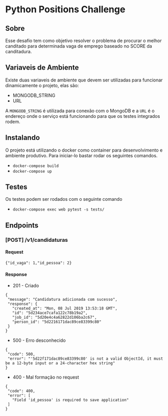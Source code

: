 # Python Positions Challenge

## Sobre

Esse desafio tem como objetivo resolver o problema de procurar o melhor canditado para determinada vaga de emprego baseado no SCORE da canditadura.

## Variaveis de Ambiente

Existe duas variaveis de ambiente que devem ser utilizadas para funcionar dinamicamente o projeto, elas são:

- MONGODB_STRING
- URL

A `MONGODB_STRING` é utilizada para conexão com o MongoDB e a `URL` é o endereço onde o serviço está funcionando para que os testes integrados rodem.

## Instalando

O projeto está utilizando o docker como container para desenvolvimento e ambiente produtivo. Para iniciar-lo bastar rodar os seguintes comandos.

- `docker-compose build`
- `docker-compose up`

## Testes

Os testes podem ser rodados com o seguinte comando

- `docker-compose exec web pytest -s tests/`

## Endpoints

### [POST] /v1/candidaturas

#### Request

```
{"id_vaga": 1,"id_pessoa": 2}
```

#### Response

 - 201 - Criado

 ```
 {
  "message": "Candidatura adicionada com sucesso",
  "response": {
    "created_at": "Mon, 08 Jul 2019 13:53:18 GMT",
    "id": "5d234ace7cafa122c78b19a2",
    "job_id": "5d20e4c4a62822d106ba2c67",
    "person_id": "5d2216171dac89ce83399c80"
  }
 }
 ```

 - 500 - Erro desconhecido
 ```
 {
  "code": 500,
  "error": "'5d22f171dac89ce83399c80' is not a valid ObjectId, it must be a 12-byte input or a 24-character hex string"
 }
 ```

 - 400 - Mal formação no request
 ```
 {
  "code": 400,
  "error": [
    "Field 'id_pessoa' is required to save application"
  ]
 }
 ```